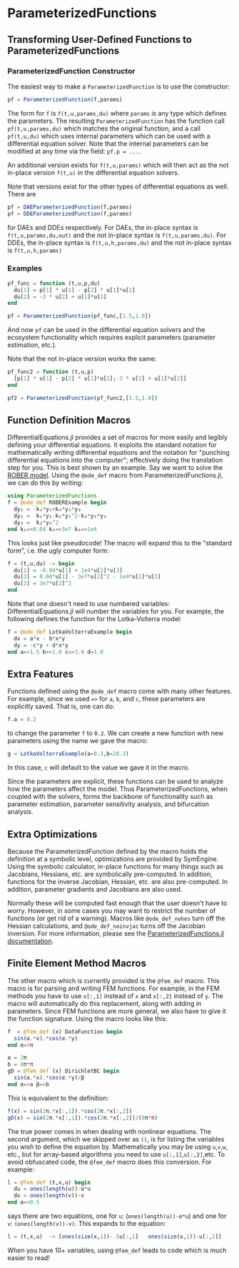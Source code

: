 # ParameterizedFunctions

## Transforming User-Defined Functions to ParameterizedFunctions

### ParameterizedFunction Constructor

The easiest way to make a `ParameterizedFunction` is to use the constructor:

```julia
pf = ParameterizedFunction(f,params)
```

The form for `f` is `f(t,u,params,du)`
where `params` is any type which defines the parameters. The
resulting `ParameterizedFunction` has the function call `pf(t,u,params,du)`
which matches the original function, and a call `pf(t,u,du)` which uses internal
parameters which can be used with a differential equation solver. Note that the
internal parameters can be modified at any time via the field: `pf.p = ...`.

An additional version exists for `f(t,u,params)` which will then act as the
not in-place version `f(t,u)` in the differential equation solvers.

Note that versions exist for the other types of differential equations as well.
There are

```julia
pf = DAEParameterizedFunction(f,params)
pf = DDEParameterizedFunction(f,params)
```

for DAEs and DDEs respectively. For DAEs, the in-place syntax is `f(t,u,params,du,out)`
and the not in-place syntax is `f(t,u,params,du)`. For DDEs, the in-place syntax is
`f(t,u,h,params,du)` and the not in-place syntax is `f(t,u,h,params)`

### Examples

```julia
pf_func = function (t,u,p,du)
  du[1] = p[1] * u[1] - p[2] * u[1]*u[2]
  du[2] = -3 * u[2] + u[1]*u[2]
end

pf = ParameterizedFunction(pf_func,[1.5,1.0])
```

And now `pf` can be used in the differential equation solvers and the ecosystem
functionality which requires explicit parameters (parameter estimation, etc.).

Note that the not in-place version works the same:

```julia
pf_func2 = function (t,u,p)
  [p[1] * u[1] - p[2] * u[1]*u[2];-3 * u[2] + u[1]*u[2]]
end

pf2 = ParameterizedFunction(pf_func2,[1.5,1.0])
```

## Function Definition Macros

DifferentialEquations.jl provides a set of macros for more easily and legibly
defining your differential equations. It exploits the standard notation for
mathematically writing differential equations and the notation for "punching
differential equations into the computer"; effectively doing the translation
step for you. This is best shown by an example. Say we want to solve the
[ROBER model](http://www.radford.edu/~thompson/vodef90web/problems/demosnodislin/Single/DemoRobertson/demorobertson.pdf).
Using the `@ode_def` macro from ParameterizedFunctions.jl, we can do this by writing:

```julia
using ParameterizedFunctions
f = @ode_def ROBERExample begin
  dy₁ = -k₁*y₁+k₃*y₂*y₃
  dy₂ =  k₁*y₁-k₂*y₂^2-k₃*y₂*y₃
  dy₃ =  k₂*y₂^2
end k₁=>0.04 k₂=>3e7 k₃=>1e4
```

This looks just like pseudocode! The macro will expand this to the "standard form",
i.e. the ugly computer form:

```julia
f = (t,u,du) -> begin
  du[1] = -0.04*u[1] + 1e4*u[2]*u[3]
  du[2] = 0.04*u[1] - 3e7*u[2]^2 - 1e4*u[2]*u[3]
  du[3] = 3e7*u[2]^2
end
```

Note that one doesn't need to use numbered variables: DifferentialEquations.jl
will number the variables for you. For example, the following defines the function
for the Lotka-Volterra model:

```julia
f = @ode_def LotkaVolterraExample begin
  dx = a*x - b*x*y
  dy = -c*y + d*x*y
end a=>1.5 b=>1.0 c=>3.0 d=1.0
```

## Extra Features

Functions defined using the `@ode_def` macro come with many other features. For
example, since we used `=>` for `a`, `b`, and `c`, these parameters are explicitly
saved. That is, one can do:

```julia
f.a = 0.2
```

to change the parameter `f` to `0.2`. We can create a new function with new parameters
using the name we gave the macro:

```julia
g = LotkaVolterraExample(a=0.3,b=20.3)
```

In this case, `c` will default to the value we gave it in the macro.

Since the parameters are explicit, these functions can be used to analyze how the
parameters affect the model. Thus ParameterizedFunctions, when coupled with the
solvers, forms the backbone of functionality such as parameter estimation, parameter
sensitivity analysis, and bifurcation analysis.

## Extra Optimizations

Because the ParameterizedFunction defined by the macro holds the definition at a
symbolic level, optimizations are provided by SymEngine. Using the symbolic
calculator, in-place functions for many things such as Jacobians, Hessians, etc.
are symbolically pre-computed. In addition, functions for the inverse Jacobian,
Hessian, etc. are also pre-computed. In addition, parameter gradients and
Jacobians are also used.

Normally these will be computed fast enough that the user doesn't have to worry.
However, in some cases you may want to restrict the number of functions (or get rid
of a warning). Macros like `@ode_def_nohes` turn off the Hessian calculations,
and `@ode_def_noinvjac` turns off the Jacobian inversion. For more information,
please see the [ParameterizedFunctions.jl documentation](https://github.com/JuliaDiffEq/ParameterizedFunctions.jl).

## Finite Element Method Macros

The other macro which is currently provided is the `@fem_def` macro. This macro
is for parsing and writing FEM functions. For example, in the FEM methods you have
to use `x[:,1]` instead of `x` and `x[:,2]` instead of `y`. The macro will automatically
do this replacement, along with adding in parameters. Since FEM functions are more
general, we also have to give it the function signature. Using the macro looks like this:

```julia
f  = @fem_def (x) DataFunction begin
  sin(α.*x).*cos(α.*y)
end α=>π

a = 2π
b = 8π*π
gD = @fem_def (x) DirichletBC begin
  sin(α.*x).*cos(α.*y)/β
end α=>a β=>b
```

This is equivalent to the definition:

```julia
f(x) = sin(2π.*x[:,1]).*cos(2π.*x[:,2])
gD(x) = sin(2π.*x[:,1]).*cos(2π.*x[:,2])/(8π*π)
```

The true power comes in when dealing with nonlinear equations. The second argument,
which we skipped over as `()`, is for listing the variables you wish to define the
equation by. Mathematically you may be using `u`,`v`,`w`, etc., but for array-based
algorithms you need to use `u[:,1]`,`u[:,2]`,etc. To avoid obfuscated code, the
`@fem_def` macro does this conversion. For example:

```julia
l = @fem_def (t,x,u) begin
  du = ones(length(u))-α*u
  dv = ones(length(v))-v
end α=>0.5
```
says there are two equations, one for `u`: (`ones(length(u))-α*u`) and one for `v`:
`(ones(length(v))-v)`. This expands to the equation:

```julia
l = (t,x,u)  -> [ones(size(x,1))-.5u[:,1]   ones(size(x,1))-u[:,2]]
```

When you have 10+ variables, using `@fem_def` leads to code which is much
easier to read!
